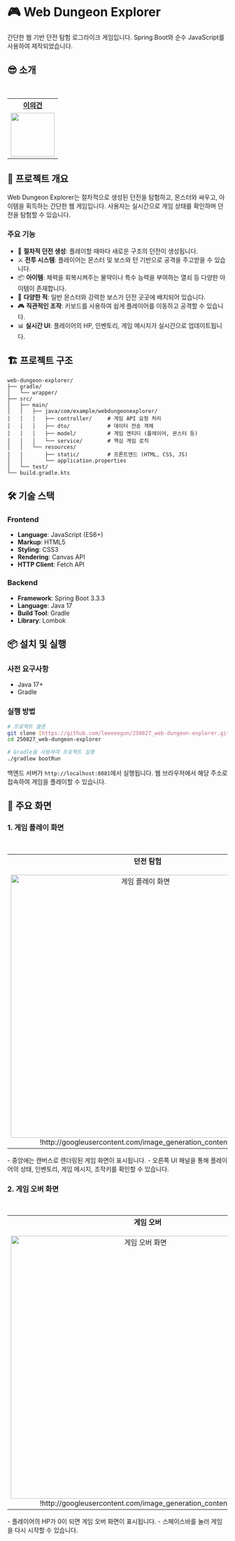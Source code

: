 # 🎮 Web Dungeon Explorer

간단한 웹 기반 던전 탐험 로그라이크 게임입니다. Spring Boot와 순수 JavaScript를 사용하여 제작되었습니다.

## 😎 소개

<table>
  <tr>
    <td align="center"><b><a href="https://github.com/leeeeegun">이의건</a></b></td>
  </tr>
  <tr>
    <td align="center"><a href="https://github.com/leeeeegun"><img src="https://avatars.githubusercontent.com/u/80462203?v=4" width="100px" /></a></td>
  </tr>
</table>

## 🚀 프로젝트 개요

Web Dungeon Explorer는 절차적으로 생성된 던전을 탐험하고, 몬스터와 싸우고, 아이템을 획득하는 간단한 웹 게임입니다. 사용자는 실시간으로 게임 상태를 확인하며 던전을 탐험할 수 있습니다.

### 주요 기능

- 📝 **절차적 던전 생성**: 플레이할 때마다 새로운 구조의 던전이 생성됩니다.
- ⚔️ **전투 시스템**: 플레이어는 몬스터 및 보스와 턴 기반으로 공격을 주고받을 수 있습니다.
- 📦 **아이템**: 체력을 회복시켜주는 물약이나 특수 능력을 부여하는 열쇠 등 다양한 아이템이 존재합니다.
- 👾 **다양한 적**: 일반 몬스터와 강력한 보스가 던전 곳곳에 배치되어 있습니다.
- 🎮 **직관적인 조작**: 키보드를 사용하여 쉽게 플레이어를 이동하고 공격할 수 있습니다.
- 📊 **실시간 UI**: 플레이어의 HP, 인벤토리, 게임 메시지가 실시간으로 업데이트됩니다.

## 🏗️ 프로젝트 구조

```
web-dungeon-explorer/
├── gradle/
│   └── wrapper/
├── src/
│   ├── main/
│   │   ├── java/com/example/webdungeonexplorer/
│   │   │   ├── controller/     # 게임 API 요청 처리
│   │   │   ├── dto/            # 데이터 전송 객체
│   │   │   ├── model/          # 게임 엔티티 (플레이어, 몬스터 등)
│   │   │   └── service/        # 핵심 게임 로직
│   │   └── resources/
│   │       ├── static/         # 프론트엔드 (HTML, CSS, JS)
│   │       └── application.properties
│   └── test/
└── build.gradle.kts
```

## 🛠️ 기술 스택

### Frontend
- **Language**: JavaScript (ES6+)
- **Markup**: HTML5
- **Styling**: CSS3
- **Rendering**: Canvas API
- **HTTP Client**: Fetch API

### Backend
- **Framework**: Spring Boot 3.3.3
- **Language**: Java 17
- **Build Tool**: Gradle
- **Library**: Lombok

## 📦 설치 및 실행

### 사전 요구사항
- Java 17+
- Gradle

### 실행 방법

```bash
# 프로젝트 클론
git clone [https://github.com/leeeeegun/250827_web-dungeon-explorer.git](https://github.com/leeeeegun/250827_web-dungeon-explorer.git)
cd 250827_web-dungeon-explorer

# Gradle을 사용하여 프로젝트 실행
./gradlew bootRun
```

백엔드 서버가 `http://localhost:8081`에서 실행됩니다. 웹 브라우저에서 해당 주소로 접속하여 게임을 플레이할 수 있습니다.

## 🌟 주요 화면

### 1. 게임 플레이 화면
<table>
  <tr>
    <td align="center" valign="top">
      <b>던전 탐험</b><br/>
      <img src="https://i.imgur.com/example.png" alt="게임 플레이 화면" width="600"/>
      !http://googleusercontent.com/image_generation_content/5
    </td>
  </tr>
</table>
- 중앙에는 캔버스로 렌더링된 게임 화면이 표시됩니다.
- 오른쪽 UI 패널을 통해 플레이어의 상태, 인벤토리, 게임 메시지, 조작키를 확인할 수 있습니다.

### 2. 게임 오버 화면
<table>
  <tr>
    <td align="center" valign="top">
      <b>게임 오버</b><br/>
      <img src="https://i.imgur.com/example_over.png" alt="게임 오버 화면" width="600"/>
      !http://googleusercontent.com/image_generation_content/4
    </td>
  </tr>
</table>
- 플레이어의 HP가 0이 되면 게임 오버 화면이 표시됩니다.
- 스페이스바를 눌러 게임을 다시 시작할 수 있습니다.
